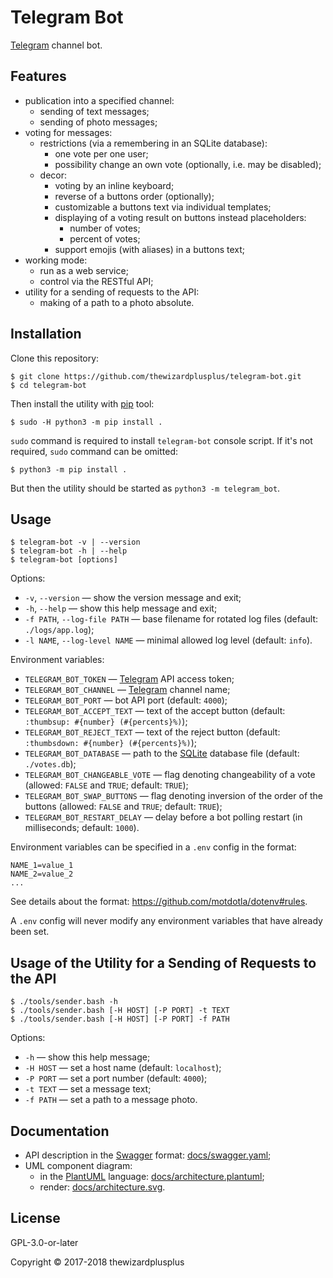# Telegram Bot

[Telegram](https://telegram.org/) channel bot.

## Features

- publication into a specified channel:
  - sending of text messages;
  - sending of photo messages;
- voting for messages:
  - restrictions (via a remembering in an SQLite database):
    - one vote per one user;
    - possibility change an own vote (optionally, i.e. may be disabled);
  - decor:
    - voting by an inline keyboard;
    - reverse of a buttons order (optionally);
    - customizable a buttons text via individual templates;
    - displaying of a voting result on buttons instead placeholders:
      - number of votes;
      - percent of votes;
    - support emojis (with aliases) in a buttons text;
- working mode:
  - run as a web service;
  - control via the RESTful API;
- utility for a sending of requests to the API:
  - making of a path to a photo absolute.

## Installation

Clone this repository:

```
$ git clone https://github.com/thewizardplusplus/telegram-bot.git
$ cd telegram-bot
```

Then install the utility with [pip](https://pip.pypa.io/) tool:

```
$ sudo -H python3 -m pip install .
```

`sudo` command is required to install `telegram-bot` console script. If it's not required, `sudo` command can be omitted:

```
$ python3 -m pip install .
```

But then the utility should be started as `python3 -m telegram_bot`.

## Usage

```
$ telegram-bot -v | --version
$ telegram-bot -h | --help
$ telegram-bot [options]
```

Options:

- `-v`, `--version` &mdash; show the version message and exit;
- `-h`, `--help` &mdash; show this help message and exit;
- `-f PATH`, `--log-file PATH` &mdash; base filename for rotated log files (default: `./logs/app.log`);
- `-l NAME`, `--log-level NAME` &mdash; minimal allowed log level (default: `info`).

Environment variables:

- `TELEGRAM_BOT_TOKEN` &mdash; [Telegram](https://telegram.org/) API access token;
- `TELEGRAM_BOT_CHANNEL` &mdash; [Telegram](https://telegram.org/) channel name;
- `TELEGRAM_BOT_PORT` &mdash; bot API port (default: `4000`);
- `TELEGRAM_BOT_ACCEPT_TEXT` &mdash; text of the accept button (default: `:thumbsup: #{number} (#{percents}%)`);
- `TELEGRAM_BOT_REJECT_TEXT` &mdash; text of the reject button (default: `:thumbsdown: #{number} (#{percents}%)`);
- `TELEGRAM_BOT_DATABASE` &mdash; path to the [SQLite](https://www.sqlite.org/) database file (default: `./votes.db`);
- `TELEGRAM_BOT_CHANGEABLE_VOTE` &mdash; flag denoting changeability of a vote (allowed: `FALSE` and `TRUE`; default: `TRUE`);
- `TELEGRAM_BOT_SWAP_BUTTONS` &mdash; flag denoting inversion of the order of the buttons (allowed: `FALSE` and `TRUE`; default: `TRUE`);
- `TELEGRAM_BOT_RESTART_DELAY` &mdash; delay before a bot polling restart (in milliseconds; default: `1000`).

Environment variables can be specified in a `.env` config in the format:

```
NAME_1=value_1
NAME_2=value_2
...
```

See details about the format: https://github.com/motdotla/dotenv#rules.

A `.env` config will never modify any environment variables that have already been set.

## Usage of the Utility for a Sending of Requests to the API

```
$ ./tools/sender.bash -h
$ ./tools/sender.bash [-H HOST] [-P PORT] -t TEXT
$ ./tools/sender.bash [-H HOST] [-P PORT] -f PATH
```

Options:

- `-h` &mdash; show this help message;
- `-H HOST` &mdash; set a host name (default: `localhost`);
- `-P PORT` &mdash; set a port number (default: `4000`);
- `-t TEXT` &mdash; set a message text;
- `-f PATH` &mdash; set a path to a message photo.

## Documentation

- API description in the [Swagger](http://swagger.io/) format: [docs/swagger.yaml](docs/swagger.yaml);
- UML component diagram:
  - in the [PlantUML](https://plantuml.com/) language: [docs/architecture.plantuml](docs/architecture.plantuml);
  - render: [docs/architecture.svg](docs/architecture.svg).

## License

GPL-3.0-or-later

Copyright &copy; 2017-2018 thewizardplusplus

